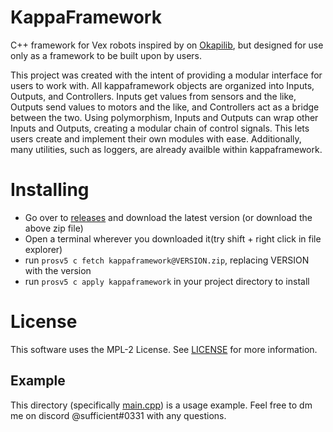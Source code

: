 # KappaFramework
C++ framework for Vex robots inspired by on [Okapilib](https://github.com/OkapiLib/OkapiLib), but designed for use only as a framework to be built upon by users.

This project was created with the intent of providing a modular interface for users to work with. All kappaframework objects are organized into Inputs, Outputs, and Controllers. Inputs get values from sensors and the like, Outputs send values to motors and the like, and Controllers act as a bridge between the two. Using polymorphism, Inputs and Outputs can wrap other Inputs and Outputs, creating a modular chain of control signals. This lets users create and implement their own modules with ease. Additionally, many utilities, such as loggers, are already availble within kappaframework.

Installing
==========
* Go over to [releases](https://github.com/SpencerJ21/KappaFramework/releases) and download the latest version (or download the above zip file)
* Open a terminal wherever you downloaded it(try shift + right click in file explorer)
* run `prosv5 c fetch kappaframework@VERSION.zip`, replacing VERSION with the version
* run `prosv5 c apply kappaframework` in your project directory to install

License
=======
This software uses the MPL-2 License. See [LICENSE](LICENSE) for more information.


Example
-------
This directory (specifically [main.cpp](./src/main.cpp)) is a usage example. Feel free to dm me on discord @sufficient#0331 with any questions.
